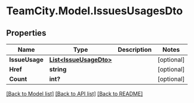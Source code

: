 # TeamCity.Model.IssuesUsagesDto
## Properties

Name | Type | Description | Notes
------------ | ------------- | ------------- | -------------
**IssueUsage** | [**List&lt;IssueUsageDto&gt;**](IssueUsageDto.md) |  | [optional] 
**Href** | **string** |  | [optional] 
**Count** | **int?** |  | [optional] 

[[Back to Model list]](../README.md#documentation-for-models) [[Back to API list]](../README.md#documentation-for-api-endpoints) [[Back to README]](../README.md)

